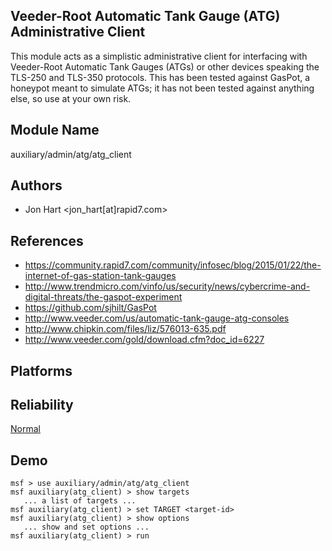 ## Veeder-Root Automatic Tank Gauge (ATG) Administrative Client

This module acts as a simplistic administrative client for 
interfacing with Veeder-Root Automatic Tank Gauges (ATGs) or 
other devices speaking the TLS-250 and TLS-350 protocols. 
This has been tested against GasPot, a honeypot meant to 
simulate ATGs; it has not been tested against anything else, 
so use at your own risk.


## Module Name
auxiliary/admin/atg/atg_client

## Authors
* Jon Hart <jon_hart[at]rapid7.com>


## References
* https://community.rapid7.com/community/infosec/blog/2015/01/22/the-internet-of-gas-station-tank-gauges
* http://www.trendmicro.com/vinfo/us/security/news/cybercrime-and-digital-threats/the-gaspot-experiment
* https://github.com/sjhilt/GasPot
* http://www.veeder.com/us/automatic-tank-gauge-atg-consoles
* http://www.chipkin.com/files/liz/576013-635.pdf
* http://www.veeder.com/gold/download.cfm?doc_id=6227




## Platforms


## Reliability
[Normal](https://github.com/rapid7/metasploit-framework/wiki/Exploit-Ranking)

## Demo

```
msf > use auxiliary/admin/atg/atg_client
msf auxiliary(atg_client) > show targets
   ... a list of targets ...
msf auxiliary(atg_client) > set TARGET <target-id>
msf auxiliary(atg_client) > show options
   ... show and set options ...
msf auxiliary(atg_client) > run
```
    
    